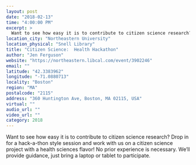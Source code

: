 ```yaml
---
layout: post
date: "2018-02-13"
time: "4:00:00 PM"
excerpt: >
  Want to see how easy it is to contribute to citizen science research? Drop in for a hack-a-thon style session and work with us on a citizen ...
location_city: "Northeastern University"
location_physical: "Snell Library"
title: "Citizen Science:  Health Hackathon"
author: "Jen Ferguson"
website: "https://northeastern.libcal.com/event/3902246"
email: ""
latitude: "42.3383962"
longitude: "-71.0880713"
locality: "Boston"
region: "MA"
postalcode: "2115"
address: "360 Huntington Ave, Boston, MA 02115, USA"
virtual: ""
audio_url: ""
video_url: ""
category: 2018
---
```


Want to see how easy it is to contribute to citizen science research? Drop in for a hack-a-thon style session and work with us on a citizen science project with a health sciences flavor! No prior experience is necessary. We’ll provide guidance, just bring a laptop or tablet to participate. 
